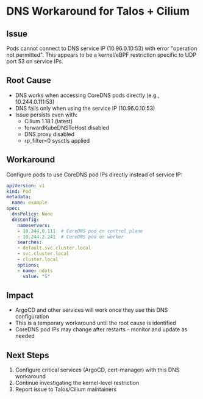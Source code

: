 # DNS Workaround for Talos + Cilium

## Issue
Pods cannot connect to DNS service IP (10.96.0.10:53) with error "operation not permitted".
This appears to be a kernel/eBPF restriction specific to UDP port 53 on service IPs.

## Root Cause
- DNS works when accessing CoreDNS pods directly (e.g., 10.244.0.111:53)
- DNS fails only when using the service IP (10.96.0.10:53)
- Issue persists even with:
  - Cilium 1.18.1 (latest)
  - forwardKubeDNSToHost disabled
  - DNS proxy disabled
  - rp_filter=0 sysctls applied

## Workaround
Configure pods to use CoreDNS pod IPs directly instead of service IP:

```yaml
apiVersion: v1
kind: Pod
metadata:
  name: example
spec:
  dnsPolicy: None
  dnsConfig:
    nameservers:
    - 10.244.0.111  # CoreDNS pod on control plane
    - 10.244.2.241  # CoreDNS pod on worker
    searches:
    - default.svc.cluster.local
    - svc.cluster.local
    - cluster.local
    options:
    - name: ndots
      value: "5"
```

## Impact
- ArgoCD and other services will work once they use this DNS configuration
- This is a temporary workaround until the root cause is identified
- CoreDNS pod IPs may change after restarts - monitor and update as needed

## Next Steps
1. Configure critical services (ArgoCD, cert-manager) with this DNS workaround
2. Continue investigating the kernel-level restriction
3. Report issue to Talos/Cilium maintainers